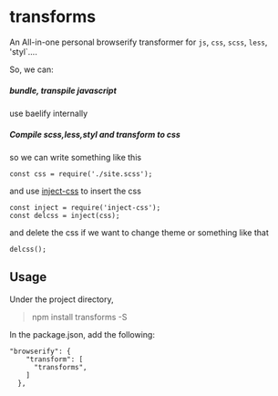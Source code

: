 # transforms
 
An All-in-one personal browserify transformer for `js`, `css`, `scss`, `less`, 'styl`....

So, we can:

##### bundle, transpile javascript

use baelify internally

##### Compile scss,less,styl and transform to css

so we can write something like this

```
const css = require('./site.scss');
```

and use [inject-css](https://www.npmjs.com/package/inject-css) to insert the css

```
const inject = require('inject-css');
const delcss = inject(css);
```

and delete the css if we want to change theme or something like that
```
delcss();
```


## Usage

Under the project directory,

> npm install transforms -S

In the package.json, add the following:

```
"browserify": {
    "transform": [
      "transforms",
    ]
  },
```